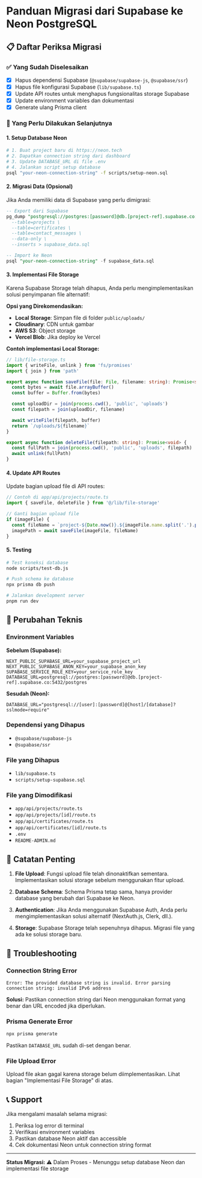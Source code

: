 # Panduan Migrasi dari Supabase ke Neon PostgreSQL

## 📋 Daftar Periksa Migrasi

### ✅ Yang Sudah Diselesaikan
- [x] Hapus dependensi Supabase (`@supabase/supabase-js`, `@supabase/ssr`)
- [x] Hapus file konfigurasi Supabase (`lib/supabase.ts`)
- [x] Update API routes untuk menghapus fungsionalitas storage Supabase
- [x] Update environment variables dan dokumentasi
- [x] Generate ulang Prisma client

### 🔄 Yang Perlu Dilakukan Selanjutnya

#### 1. Setup Database Neon
```bash
# 1. Buat project baru di https://neon.tech
# 2. Dapatkan connection string dari dashboard
# 3. Update DATABASE_URL di file .env
# 4. Jalankan script setup database
psql "your-neon-connection-string" -f scripts/setup-neon.sql
```

#### 2. Migrasi Data (Opsional)
Jika Anda memiliki data di Supabase yang perlu dimigrasi:

```sql
-- Export dari Supabase
pg_dump "postgresql://postgres:[password]@db.[project-ref].supabase.co:5432/postgres" \
  --table=projects \
  --table=certificates \
  --table=contact_messages \
  --data-only \
  --inserts > supabase_data.sql

-- Import ke Neon
psql "your-neon-connection-string" -f supabase_data.sql
```

#### 3. Implementasi File Storage
Karena Supabase Storage telah dihapus, Anda perlu mengimplementasikan solusi penyimpanan file alternatif:

**Opsi yang Direkomendasikan:**
- **Local Storage**: Simpan file di folder `public/uploads/`
- **Cloudinary**: CDN untuk gambar
- **AWS S3**: Object storage
- **Vercel Blob**: Jika deploy ke Vercel

**Contoh implementasi Local Storage:**
```typescript
// lib/file-storage.ts
import { writeFile, unlink } from 'fs/promises'
import { join } from 'path'

export async function saveFile(file: File, filename: string): Promise<string> {
  const bytes = await file.arrayBuffer()
  const buffer = Buffer.from(bytes)

  const uploadDir = join(process.cwd(), 'public', 'uploads')
  const filepath = join(uploadDir, filename)

  await writeFile(filepath, buffer)
  return `/uploads/${filename}`
}

export async function deleteFile(filepath: string): Promise<void> {
  const fullPath = join(process.cwd(), 'public', 'uploads', filepath)
  await unlink(fullPath)
}
```

#### 4. Update API Routes
Update bagian upload file di API routes:

```typescript
// Contoh di app/api/projects/route.ts
import { saveFile, deleteFile } from '@/lib/file-storage'

// Ganti bagian upload file
if (imageFile) {
  const fileName = `project-${Date.now()}.${imageFile.name.split('.').pop()}`
  imagePath = await saveFile(imageFile, fileName)
}
```

#### 5. Testing
```bash
# Test koneksi database
node scripts/test-db.js

# Push schema ke database
npx prisma db push

# Jalankan development server
pnpm run dev
```

## 🔧 Perubahan Teknis

### Environment Variables
**Sebelum (Supabase):**
```env
NEXT_PUBLIC_SUPABASE_URL=your_supabase_project_url
NEXT_PUBLIC_SUPABASE_ANON_KEY=your_supabase_anon_key
SUPABASE_SERVICE_ROLE_KEY=your_service_role_key
DATABASE_URL=postgresql://postgres:[password]@db.[project-ref].supabase.co:5432/postgres
```

**Sesudah (Neon):**
```env
DATABASE_URL="postgresql://[user]:[password]@[host]/[database]?sslmode=require"
```

### Dependensi yang Dihapus
- `@supabase/supabase-js`
- `@supabase/ssr`

### File yang Dihapus
- `lib/supabase.ts`
- `scripts/setup-supabase.sql`

### File yang Dimodifikasi
- `app/api/projects/route.ts`
- `app/api/projects/[id]/route.ts`
- `app/api/certificates/route.ts`
- `app/api/certificates/[id]/route.ts`
- `.env`
- `README-ADMIN.md`

## 🚨 Catatan Penting

1. **File Upload**: Fungsi upload file telah dinonaktifkan sementara. Implementasikan solusi storage sebelum menggunakan fitur upload.

2. **Database Schema**: Schema Prisma tetap sama, hanya provider database yang berubah dari Supabase ke Neon.

3. **Authentication**: Jika Anda menggunakan Supabase Auth, Anda perlu mengimplementasikan solusi alternatif (NextAuth.js, Clerk, dll.).

4. **Storage**: Supabase Storage telah sepenuhnya dihapus. Migrasi file yang ada ke solusi storage baru.

## 🐛 Troubleshooting

### Connection String Error
```
Error: The provided database string is invalid. Error parsing connection string: invalid IPv6 address
```
**Solusi:** Pastikan connection string dari Neon menggunakan format yang benar dan URL encoded jika diperlukan.

### Prisma Generate Error
```bash
npx prisma generate
```
Pastikan `DATABASE_URL` sudah di-set dengan benar.

### File Upload Error
Upload file akan gagal karena storage belum diimplementasikan. Lihat bagian "Implementasi File Storage" di atas.

## 📞 Support

Jika mengalami masalah selama migrasi:
1. Periksa log error di terminal
2. Verifikasi environment variables
3. Pastikan database Neon aktif dan accessible
4. Cek dokumentasi Neon untuk connection string format

---

**Status Migrasi:** ⚠️ Dalam Proses - Menunggu setup database Neon dan implementasi file storage